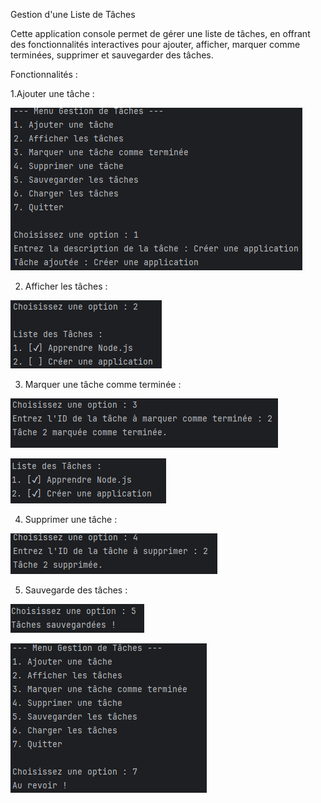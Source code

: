 Gestion d'une Liste de Tâches

Cette application console permet de gérer une liste de tâches, en offrant des fonctionnalités interactives pour ajouter, afficher, marquer comme terminées, supprimer et sauvegarder des tâches.

Fonctionnalités : 

1.Ajouter une tâche :

![img.png](images/img.png)

2. Afficher les tâches :

![img_1.png](images/img_1.png)

3. Marquer une tâche comme terminée :

![Capture4.PNG](images/Capture4.PNG)

![img_2.png](images/img_2.png)

4. Supprimer une tâche :

![Capture6.PNG](images/Capture6.PNG)

5. Sauvegarde des tâches :

![Capture7.PNG](images/Capture7.PNG)

![Capture8.PNG](images/Capture8.PNG)

